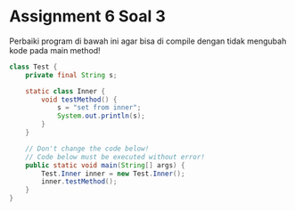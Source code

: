 # Assignment 6 Soal 3

<div>
Perbaiki program di bawah ini agar bisa di compile dengan tidak mengubah kode pada main method!
</div>


<div class="center">

```java
class Test {
    private final String s;

    static class Inner {
        void testMethod() {
            s = "set from inner";
            System.out.println(s);
        }
    }

    // Don't change the code below!
    // Code below must be executed without error!
    public static void main(String[] args) {
        Test.Inner inner = new Test.Inner();
        inner.testMethod();
    }
}
```

</div>